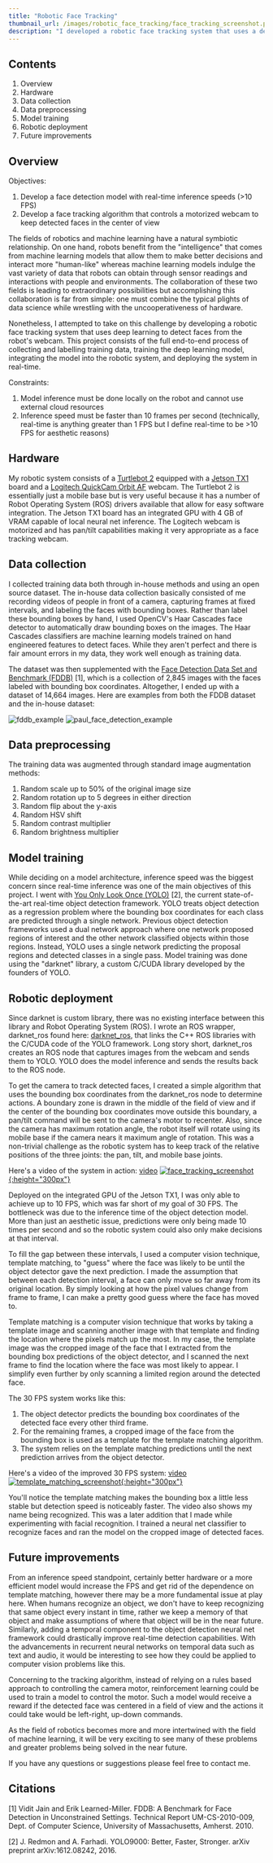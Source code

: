 ```yaml
---
title: "Robotic Face Tracking"
thumbnail_url: /images/robotic_face_tracking/face_tracking_screenshot.png
description: "I developed a robotic face tracking system that uses a deep learning model to detect faces and control a motorized webcam to keep detected faces centered in the field of view of the robot"
---
```


## Contents
1. Overview
2. Hardware
3. Data collection
4. Data preprocessing
5. Model training
7. Robotic deployment
8. Future improvements

## Overview
Objectives:
1. Develop a face detection model with real-time inference speeds (>10 FPS)
2. Develop a face tracking algorithm that controls a motorized webcam to keep detected faces in the center of view

The fields of robotics and machine learning have a natural symbiotic relationship.  On one hand, robots benefit from the "intelligence" that comes from machine learning models that allow them to make better decisions and interact more "human-like" whereas machine learning models indulge the vast variety of data that robots can obtain through sensor readings and interactions with people and environments.  The collaboration of these two fields is leading to extraordinary possibilities but accomplishing this collaboration is far from simple: one must combine the typical plights of data science while wrestling with the uncooperativeness of hardware.

Nonetheless, I attempted to take on this challenge by developing a robotic face tracking system that uses deep learning to detect faces from the robot's webcam.  This project consists of the full end-to-end process of collecting and labelling training data, training the deep learning model, integrating the model into the robotic system, and deploying the system in real-time.  

Constraints:
1. Model inference must be done locally on the robot and cannot use external cloud resources
2. Inference speed must be faster than 10 frames per second (technically, real-time is anything greater than 1 FPS but I define real-time to be >10 FPS for aesthetic reasons)

## Hardware
My robotic system consists of a [Turtlebot 2](http://www.turtlebot.com/turtlebot2/) equipped with a [Jetson TX1](https://developer.nvidia.com/embedded/buy/jetson-tx1-devkit) board and a [Logitech QuickCam Orbit AF](http://support.logitech.com/en_us/product/quickcam-sphere-af) webcam.  The Turtlebot 2 is essentially just a mobile base but is very useful because it has a number of Robot Operating System (ROS) drivers available that allow for easy software integration. The Jetson TX1 board has an integrated GPU with 4 GB of VRAM capable of local neural net inference.  The Logitech webcam is motorized and has pan/tilt capabilities making it very appropriate as a face tracking webcam.  

## Data collection
I collected training data both through in-house methods and using an open source dataset.  The in-house data collection basically consisted of me recording videos of people in front of a camera, capturing frames at fixed intervals, and labeling the faces with bounding boxes. Rather than label these bounding boxes by hand, I used OpenCV's Haar Cascades face detector to automatically draw bounding boxes on the images.  The Haar Cascades classifiers are machine learning models trained on hand engineered features to detect faces.  While they aren't perfect and there is fair amount errors in my data, they work well enough as training data.  

The dataset was then supplemented with the [Face Detection Data Set and Benchmark (FDDB)](http://vis-www.cs.umass.edu/fddb/) [1], which is a collection of 2,845 images with the faces labeled with bounding box coordinates.  Altogether, I ended up with a dataset of 14,664 images.  Here are examples from both the FDDB dataset and the in-house dataset:

![fddb_example](/images/robotic_face_tracking/fddb_example_1.png) ![paul_face_detection_example](/images/robotic_face_tracking/paul_face_detection_example_1.png)

## Data preprocessing
The training data was augmented through standard image augmentation methods:
1. Random scale up to 50% of the original image size
2. Random rotation up to 5 degrees in either direction
3. Random flip about the y-axis
4. Random HSV shift
5. Random contrast multiplier
6. Random brightness multiplier

## Model training
While deciding on a model architecture, inference speed was the biggest concern since real-time inference was one of the main objectives of this project. I went with [You Only Look Once (YOLO)](https://pjreddie.com/darknet/yolo/) [2], the current state-of-the-art real-time object detection framework.  YOLO treats object detection as a regression problem where the bounding box coordinates for each class are predicted through a single network.  Previous object detection frameworks used a dual network approach where one network proposed regions of interest and the other network classified objects within those regions.  Instead, YOLO uses a single network predicting the proposal regions and detected classes in a single pass.  Model training was done using the "darknet" library, a custom C/CUDA library developed by the founders of YOLO.

## Robotic deployment
Since darknet is custom library, there was no existing interface between this library and Robot Operating System (ROS). I wrote an ROS wrapper, darknet_ros found here: [darknet_ros](https://github.com/pgigioli/darknet_ros), that links the C++ ROS libraries with the C/CUDA code of the YOLO framework.  Long story short, darknet_ros creates an ROS node that captures images from the webcam and sends them to YOLO.  YOLO does the model inference and sends the results back to the ROS node.  

To get the camera to track detected faces, I created a simple algorithm that uses the bounding box coordinates from the darknet_ros node to determine actions.  A boundary zone is drawn in the middle of the field of view and if the center of the bounding box coordinates move outside this boundary, a pan/tilt command will be sent to the camera's motor to recenter.  Also, since the camera has maximum rotation angle, the robot itself will rotate using its mobile base if the camera nears it maximum angle of rotation.  This was a non-trivial challenge as the robotic system has to keep track of the relative positions of the three joints: the pan, tilt, and mobile base joints.

Here's a video of the system in action: [video](https://www.youtube.com/watch?v=QhWH9uxAcsw&t)
[![face_tracking_screenshot](/images/robotic_face_tracking/face_tracking_screenshot_icon.png){:height="300px"}](https://www.youtube.com/watch?v=QhWH9uxAcsw&t)

Deployed on the integrated GPU of the Jetson TX1, I was only able to achieve up to 10 FPS, which was far short of my goal of 30 FPS.  The bottleneck was due to the inference time of the object detection model.  More than just an aesthetic issue, predictions were only being made 10 times per second and so the robotic system could also only make decisions at that interval.  

To fill the gap between these intervals, I used a computer vision technique, template matching, to "guess" where the face was likely to be until the object detector gave the next prediction.  I made the assumption that between each detection interval, a face can only move so far away from its original location.  By simply looking at how the pixel values change from frame to frame, I can make a pretty good guess where the face has moved to.  

Template matching is a computer vision technique that works by taking a template image and scanning another image with that template and finding the location where the pixels match up the most.  In my case, the template image was the cropped image of the face that I extracted from the bounding box predictions of the object detector, and I scanned the next frame to find the location where the face was most likely to appear.  I simplify even further by only scanning a limited region around the detected face.  

The 30 FPS system works like this:
1. The object detector predicts the bounding box coordinates of the detected face every other third frame.  
2. For the remaining frames, a cropped image of the face from the bounding box is used as a template for the template matching algorithm.
3. The system relies on the template matching predictions until the next prediction arrives from the object detector.

Here's a video of the improved 30 FPS system: [video](https://www.youtube.com/watch?v=QCtGKoXJ_pU)
[![template_matching_screenshot](/images/robotic_face_tracking/template_matching_screenshot.png){:height="300px"}](https://www.youtube.com/watch?v=QCtGKoXJ_pU)

You'll notice the template matching makes the bounding box a little less stable but detection speed is noticeably faster.  The video also shows my name being recognized.  This was a later addition that I made while experimenting with facial recognition. I trained a neural net classifier to recognize faces and ran the model on the cropped image of detected faces.  

## Future improvements
From an inference speed standpoint, certainly better hardware or a more efficient model would increase the FPS and get rid of the dependence on template matching, however there may be a more fundamental issue at play here.  When humans recognize an object, we don't have to keep recognizing that same object every instant in time, rather we keep a memory of that object and make assumptions of where that object will be in the near future.  Similarly, adding a temporal component to the object detection neural net framework could drastically improve real-time detection capabilities.  With the advancements in recurrent neural networks on temporal data such as text and audio, it would be interesting to see how they could be applied to computer vision problems like this.

Concerning to the tracking algorithm, instead of relying on a rules based approach to controlling the camera motor, reinforcement learning could be used to train a model to control the motor.  Such a model would receive a reward if the detected face was centered in a field of view and the actions it could take would be left-right, up-down commands.  

As the field of robotics becomes more and more intertwined with the field of machine learning, it will be very exciting to see many of these problems and greater problems being solved in the near future.

If you have any questions or suggestions please feel free to contact me.

## Citations
[1] Vidit Jain and Erik Learned-Miller. FDDB: A Benchmark for Face Detection in Unconstrained Settings. Technical Report UM-CS-2010-009, Dept. of Computer Science, University of Massachusetts, Amherst. 2010.

[2] J. Redmon and A. Farhadi. YOLO9000: Better, Faster, Stronger. arXiv preprint arXiv:1612.08242, 2016.
